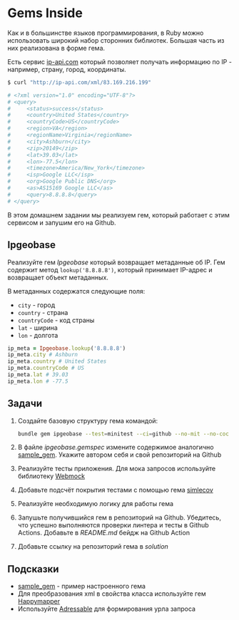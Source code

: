 # Gems Inside

Как и в большинстве языков программирования, в Ruby можно использовать широкий набор сторонних библиотек. Большая часть из них реализована в форме гема.

Есть сервис [ip-api.com](https://ip-api.com/) который позволяет получать информацию по IP - например, страну, город, координаты.

```bash
$ curl "http://ip-api.com/xml/83.169.216.199"

# <?xml version="1.0" encoding="UTF-8"?>
# <query>
#     <status>success</status>
#     <country>United States</country>
#     <countryCode>US</countryCode>
#     <region>VA</region>
#     <regionName>Virginia</regionName>
#     <city>Ashburn</city>
#     <zip>20149</zip>
#     <lat>39.03</lat>
#     <lon>-77.5</lon>
#     <timezone>America/New_York</timezone>
#     <isp>Google LLC</isp>
#     <org>Google Public DNS</org>
#     <as>AS15169 Google LLC</as>
#     <query>8.8.8.8</query>
# </query>
```

В этом домашнем задании мы реализуем гем, который работает с этим сервисом и запушим его на Github.

## Ipgeobase

Реализуйте гем *Ipgeobase* который возвращает метаданные об IP. Гем содержит метод `lookup('8.8.8.8')`, который принимает IP-адрес и возвращает объект метаданных.

В метаданных содержатся следующие поля:

* `city` - город
* `country` - страна
* `countryCode` - код страны
* `lat` - ширина
* `lon` - долгота

```ruby
ip_meta = Ipgeobase.lookup('8.8.8.8')
ip_meta.city # Ashburn
ip_meta.country # United States
ip_meta.countryCode # US
ip_meta.lat # 39.03
ip_meta.lon # -77.5
```

## Задачи

1. Создайте базовую структуру гема командой:
    ```bash
    bundle gem ipgeobase --test=minitest --ci=github --no-mit --no-coc
    ```

1. В файле *ipgeobase.gemspec* измените содержимое аналогично [sample_gem](https://github.com/hexlet-boilerplates/ruby-gem/blob/master/sample_gem.gemspec). Укажите автором себя и свой репозиторий на Github
1. Реализуйте тесты приложения. Для мока запросов используйте библиотеку [Webmock](https://github.com/bblimke/webmock)
1. Добавьте подсчёт покрытия тестами с помощью гема [simlecov](https://github.com/simplecov-ruby/simplecov)
1. Реализуйте необходимую логику для работы гема
1. Запушьте получившийся гем в репозиторий на Github. Убедитесь, что успешно выполняются проверки линтера и тесты в Github Actions. Добавьте в *README.md* бейдж на Github Action
1. Добавьте ссылку на репозиторий гема в *solution*

## Подсказки

* [sample_gem](https://github.com/hexlet-boilerplates/ruby-gem) - пример настроенного гема
* Для преобразования xml в свойства класса используйте гем [Happymapper](https://github.com/mvz/happymapper)
* Используйте [Adressable](https://github.com/sporkmonger/addressable) для формирования урла запроса
